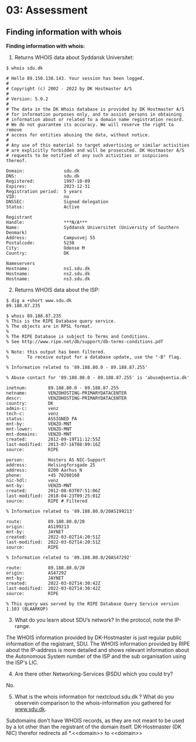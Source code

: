 # 03: Assessment

## Finding information with whois

**Finding information with whois:**

1. Returns WHOIS data about Syddansk Universitet:

```
$ whois sdu.dk

# Hello 89.150.138.143. Your session has been logged.
#
# Copyright (c) 2002 - 2022 by DK Hostmaster A/S
#
# Version: 5.0.2
#
# The data in the DK Whois database is provided by DK Hostmaster A/S
# for information purposes only, and to assist persons in obtaining
# information about or related to a domain name registration record.
# We do not guarantee its accuracy. We will reserve the right to remove
# access for entities abusing the data, without notice.
#
# Any use of this material to target advertising or similar activities
# are explicitly forbidden and will be prosecuted. DK Hostmaster A/S
# requests to be notified of any such activities or suspicions thereof.

Domain:               sdu.dk
DNS:                  sdu.dk
Registered:           1997-10-09
Expires:              2023-12-31
Registration period:  5 years
VID:                  no
DNSSEC:               Signed delegation
Status:               Active

Registrant
Handle:               ***N/A***
Name:                 Syddansk Universitet (University of Southern Denmark)
Address:              Campusvej 55
Postalcode:           5230
City:                 Odense M
Country:              DK

Nameservers
Hostname:             ns1.sdu.dk
Hostname:             ns2.sdu.dk
Hostname:             ns3.sdu.dk
```

2. Returns WHOIS data about the ISP:

```
$ dig a +short www.sdu.dk
89.188.87.235

$ whois 89.188.87.235
% This is the RIPE Database query service.
% The objects are in RPSL format.
%
% The RIPE Database is subject to Terms and Conditions.
% See http://www.ripe.net/db/support/db-terms-conditions.pdf

% Note: this output has been filtered.
%       To receive output for a database update, use the "-B" flag.

% Information related to '89.188.80.0 - 89.188.87.255'

% Abuse contact for '89.188.80.0 - 89.188.87.255' is 'abuse@sentia.dk'

inetnum:        89.188.80.0 - 89.188.87.255
netname:        VENZOHOSTING-PRIMARYDATACENTER
descr:          VENZOHOSTING-PRIMARYDATACENTER
country:        DK
admin-c:        venz
tech-c:         venz
status:         ASSIGNED PA
mnt-by:         VENZO-MNT
mnt-lower:      VENZO-MNT
mnt-domains:    VENZO-MNT
created:        2012-09-19T11:12:55Z
last-modified:  2013-07-16T08:09:16Z
source:         RIPE

person:         Hosters AS NIC-Support
address:        Helsingforsgade 25
address:        8200 Aarhus N
phone:          +45 70200160
nic-hdl:        venz
mnt-by:         VENZO-MNT
created:        2012-08-03T07:51:06Z
last-modified:  2018-04-23T09:25:01Z
source:         RIPE # Filtered

% Information related to '89.188.80.0/20AS199213'

route:          89.188.80.0/20
origin:         AS199213
mnt-by:         JAYNET
created:        2022-03-02T14:20:51Z
last-modified:  2022-03-02T14:20:51Z
source:         RIPE

% Information related to '89.188.80.0/20AS47292'

route:          89.188.80.0/20
origin:         AS47292
mnt-by:         JAYNET
created:        2022-03-02T14:30:42Z
last-modified:  2022-03-02T14:30:42Z
source:         RIPE

% This query was served by the RIPE Database Query Service version 1.103 (BLAARKOP)
```

3. What do you learn about SDU’s network? In the protocol, note the IP-range.

The WHOIS information provided by DK-Hostmaster is just regular public information of the registrant, SDU. The WHOIS information provided by RIPE about the IP-address is more detailed and shows relevant information about the Autonomous System number of the ISP and the sub organisation using the ISP's LIC.

4. Are there other Networking-Services @SDU which you could try?

No.

5. What is the whois information for nextcloud.sdu.dk ? What do you observein comparison to the whois-information you gathered for www.sdu.dk.

Subdomains don't have WHOIS records, as they are not meant to be used by a lot other than the registrant of the domain itself. DK-Hostmaster (DK NIC) therefor redirects all *.\<\<domain\>\> to \<\<domain\>\>

